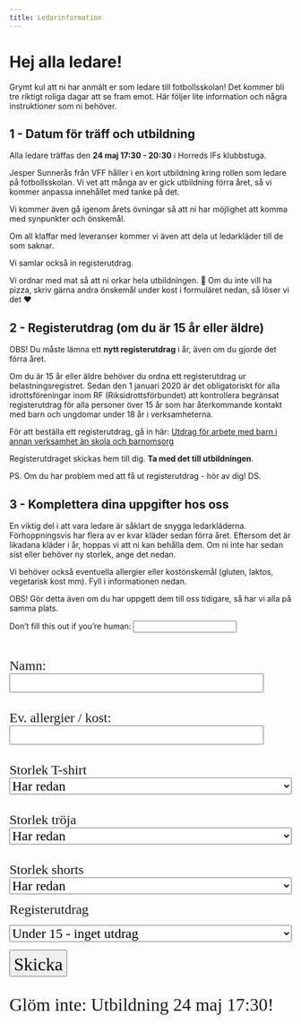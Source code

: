```yaml
---
title: Ledarinformation
---
```


# Hej alla ledare!

Grymt kul att ni har anmält er som ledare till fotbollsskolan! Det kommer bli tre riktigt roliga dagar att se fram emot. Här följer lite information och några instruktioner som ni behöver.

## 1 - Datum för träff och utbildning

Alla ledare träffas den **24 maj 17:30 - 20:30** i Horreds IFs klubbstuga.

Jesper Sunnerås från VFF håller i en kort utbildning kring rollen som ledare på fotbollsskolan. Vi vet att många av er gick utbildning förra året, så vi kommer anpassa innehållet med tanke på det.

Vi kommer även gå igenom årets övningar så att ni har möjlighet att komma med synpunkter och önskemål.

Om all klaffar med leveranser kommer vi även att dela ut ledarkläder till de som saknar.

Vi samlar också in registerutdrag.

Vi ordnar med mat så att ni orkar hela utbildningen. :pizza:
Om du inte vill ha pizza, skriv gärna andra önskemål under kost i formuläret nedan, så löser vi det :heart:

## 2 - Registerutdrag (om du är 15 år eller äldre)

OBS! Du måste lämna ett **nytt registerutdrag** i år, även om du gjorde det förra året.

Om du är 15 år eller äldre behöver du ordna ett registerutdrag ur belastningsregistret.
Sedan den 1 januari 2020 är det obligatoriskt för alla idrottsföreningar inom RF (Riksidrottsförbundet) att kontrollera begränsat registerutdrag för alla personer över 15 år som har återkommande kontakt med barn och ungdomar under 18 år i verksamheterna.

För att beställa ett registerutdrag, gå in här:
[Utdrag för arbete med barn i annan verksamhet än skola och barnomsorg](https://polisen.se/tjanster-tillstand/belastningsregistret/)

Registerutdraget skickas hem till dig. **Ta med det till utbildningen**.

PS. Om du har problem med att få ut registerutdrag - hör av dig! DS.

## 3 - Komplettera dina uppgifter hos oss

En viktig del i att vara ledare är såklart de snygga ledarkläderna.
Förhoppningsvis har flera av er kvar kläder sedan förra året. Eftersom det är likadana kläder i år, hoppas vi att ni kan behålla dem. Om ni inte har sedan sist eller behöver ny storlek, ange det nedan.

Vi behöver också eventuella allergier eller kostönskemål (gluten, laktos, vegetarisk kost mm). Fyll i informationen nedan.

OBS! Gör detta även om du har uppgett dem till oss tidigare, så har vi alla på samma plats.

<form
  name="coaches-details"
  method="POST"
  netlify-honeypot="bot-field"
  data-netlify="true"
  action="/tack-ledare"
>
  <p class="hidden">
    <label>
      Don’t fill this out if you’re human: <input name="bot-field" />
    </label>
  </p>
  
  <div style="display: flex; flex-direction: column">
    <span style="font-family: Luckiest Guy; padding-top: 2rem;font-size:1.5rem; display: block;">Namn: </span>
      <input type="text" name="name" style="font-size: 1.5rem; width: 90%" />
    <!-- <span style="font-family: Luckiest Guy; padding-top: 2rem;font-size:1.5rem; display: block;"> Personnummer:</span>
      <input type="text" name="ssn" style="font-size: 1.5rem; width: 90%" /> -->
       <span style="font-family: Luckiest Guy; padding-top: 2rem;font-size:1.5rem; display: block;"> Ev. allergier / kost:</span>
      <input type="text" name="allergies" style="font-size: 1.5rem; width: 90%;" />
      <span style="font-family: Luckiest Guy; padding-top: 2rem;font-size:1.5rem; display: block;">Storlek T-shirt </span>
      
      
<select id="tshirt" name="tshirt" style="font-family: Luckiest Guy;  font-size: 1.5rem">
  <option value="none">Har redan</option>
  <option value="xs">xs</option>
  <option value="s">s</option>
  <option value="m">m</option>
  <option value="l">l</option>
  <option value="xl">xl</option>
  <option value="xxl">xxl</option>
 
</select>
   <span style="font-family: Luckiest Guy; padding-top: 2rem;font-size:1.5rem; display: block;">Storlek tröja </span>
      
<select id="shirt" name="shirt" style="font-family: Luckiest Guy; font-size: 1.5rem">
<option value="none">Har redan</option>
  <option value="xs">xs</option>
  <option value="s">s</option>
  <option value="m">m</option>
  <option value="l">l</option>
  <option value="xl">xl</option>
  <option value="xxl">xxl</option>

</select>
    <span style="font-family: Luckiest Guy; padding-top: 2rem;font-size:1.5rem; display: block;">Storlek shorts </span>
      
<select id="shorts" name="shorts" style="font-family: Luckiest Guy; font-size: 1.5rem">
<option value="none">Har redan</option>
  <option value="xs">xs</option>
  <option value="s">s</option>
  <option value="m">m</option>
  <option value="l">l</option>
  <option value="xl">xl</option>
  <option value="xxl">xxl</option>

</select>

<span style="font-family: Luckiest Guy; padding-top: 2rem;font-size:1.5rem;">Registerutdrag </span>

<select id="register" name="register" style="font-family: Luckiest Guy; font-size: 1.5rem">

<option value="none">Under 15 - inget utdrag</option>
  <option value="fix">Jag fixar ett utdrag </option>
</select>

  </div>
  
  <p>
    <button type="submit" style="font-family: Luckiest Guy; font-size: 2rem; padding-top:6px">Skicka</button>
  </p>
</form>

<div style="font-family: Luckiest Guy; font-size:2rem; margin-top:2rem; display: block;">Glöm inte: Utbildning 24 maj 17:30!</div>
